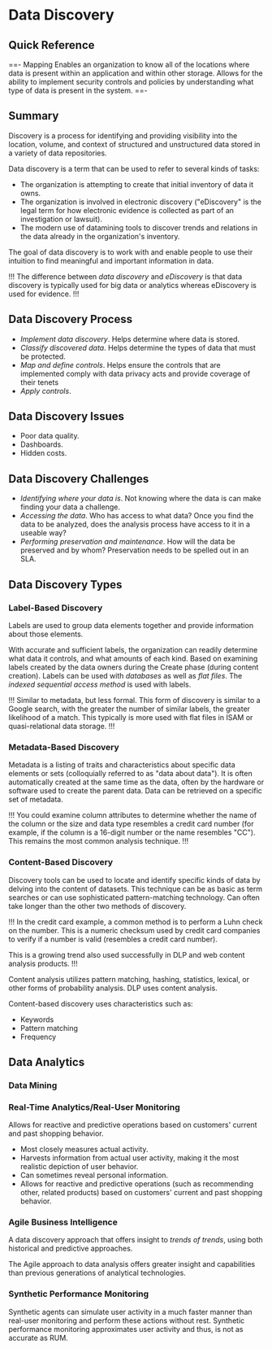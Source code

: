 # Data Discovery

## Quick Reference

==- Mapping
Enables an organization to know all of the locations where data is present within an application and within other storage. Allows for the ability to implement security controls and policies by understanding what type of data is present in the system.
==-

## Summary

Discovery is a process for identifying and providing visibility into the location, volume, and context of structured and unstructured data stored in a variety of data repositories.

Data discovery is a term that can be used to refer to several kinds of tasks:

- The organization is attempting to create that initial inventory of data it owns.
- The organization is involved in electronic discovery ("eDiscovery" is the legal term for how electronic evidence is collected as part of an investigation or lawsuit).
- The modern use of datamining tools to discover trends and relations in the data already in the organization's inventory.

The goal of data discovery is to work with and enable people to use their intuition to find meaningful and important information in data.

!!!
The difference between *data discovery* and *eDiscovery* is that data discovery is typically used for big data or analytics whereas eDiscovery is used for evidence.
!!!

## Data Discovery Process

- *Implement data discovery*. Helps determine where data is stored.
- *Classify discovered data*. Helps determine the types of data that must be protected.
- *Map and define controls*. Helps ensure the controls that are implemented comply with data privacy acts and provide coverage of their tenets
- *Apply controls*.

## Data Discovery Issues

- Poor data quality.
- Dashboards.
- Hidden costs.

## Data Discovery Challenges

- *Identifying where your data is*. Not knowing where the data is can make finding your data a challenge.
- *Accessing the data*. Who has access to what data? Once you find the data to be analyzed, does the analysis process have access to it in a useable way?
- *Performing preservation and maintenance*. How will the data be preserved and by whom? Preservation needs to be spelled out in an SLA.

## Data Discovery Types

### Label-Based Discovery

Labels are used to group data elements together and provide information about those elements.

With accurate and sufficient labels, the organization can readily determine what data it controls, and what amounts of each kind. Based on examining labels created by the data owners during the Create phase (during content creation). Labels can be used with *databases* as well as *flat files*. The *indexed sequential access method* is used with labels.

!!!
Similar to metadata, but less formal. This form of discovery is similar to a Google search, with the greater the number of similar labels, the greater likelihood of a match. This typically is more used with flat files in ISAM or quasi-relational data storage.
!!!

### Metadata-Based Discovery

Metadata is a listing of traits and characteristics about specific data elements or sets (colloquially referred to as "data about data"). It is often automatically created at the same time as the data, often by the hardware or software used to create the parent data. Data can be retrieved on a specific set of metadata.

!!!
You could examine column attributes to determine whether the name of the column or the size and data type resembles a credit card number (for example, if the column is a 16-digit number or the name resembles "CC"). This remains the most common analysis technique.
!!!

### Content-Based Discovery

Discovery tools can be used to locate and identify specific kinds of data by delving into the content of datasets. This technique can be as basic as term searches or can use sophisticated pattern-matching technology. Can often take longer than the other two methods of discovery.

!!!
In the credit card example, a common method is to perform a Luhn check on the number. This is a numeric checksum used by credit card companies to verify if a number is valid (resembles a credit card number).

This is a growing trend also used successfully in DLP and web content analysis products.
!!!

Content analysis utilizes pattern matching, hashing, statistics, lexical, or other forms of probability analysis. DLP uses content analysis.

Content-based discovery uses characteristics such as:

- Keywords
- Pattern matching
- Frequency

## Data Analytics

### Data Mining

### Real-Time Analytics/Real-User Monitoring

Allows for reactive and predictive operations based on customers' current and past shopping behavior.

- Most closely measures actual activity.
- Harvests information from actual user activity, making it the most realistic depiction of user behavior.
- Can sometimes reveal personal information.
- Allows for reactive and predictive operations (such as recommending other, related products) based on customers' current and past shopping behavior.

### Agile Business Intelligence

A data discovery approach that offers insight to *trends of trends*, using both historical and predictive approaches.

The Agile approach to data analysis offers greater insight and capabilities than previous generations of analytical technologies.

### Synthetic Performance Monitoring

Synthetic agents can simulate user activity in a much faster manner than real-user monitoring and perform these actions without rest. Synthetic performance monitoring approximates user activity and thus, is not as accurate as RUM.
